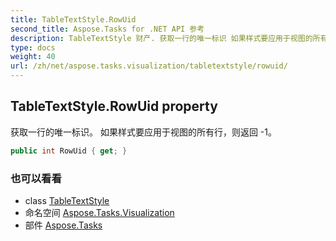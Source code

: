 ```yaml
---
title: TableTextStyle.RowUid
second_title: Aspose.Tasks for .NET API 参考
description: TableTextStyle 财产. 获取一行的唯一标识 如果样式要应用于视图的所有行则返回 1
type: docs
weight: 40
url: /zh/net/aspose.tasks.visualization/tabletextstyle/rowuid/
---
```

## TableTextStyle.RowUid property

获取一行的唯一标识。 如果样式要应用于视图的所有行，则返回 -1。

```csharp
public int RowUid { get; }
```

### 也可以看看

* class [TableTextStyle](../)
* 命名空间 [Aspose.Tasks.Visualization](../../tabletextstyle/)
* 部件 [Aspose.Tasks](../../../)


